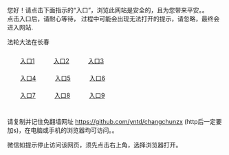 您好！请点击下面指示的“入口”，浏览此网站是安全的，且为您带来平安。。 <br/>
点击入口后，请耐心等待， 过程中可能会出现无法打开的提示，请忽略，最终会进入网站. </br>

法轮大法在长春<br/>
<div style="padding:10px"><a style="margin:20px" target="_blank" href="https://d2i4ls90ws7qrs.cloudfront.net/2Qpsp?zcbyzs" id="ccLink1" rel="nofollow">入口1</a> <a target="_blank" style="margin:20px" href="https://d5bt5x1yybpw.cloudfront.net/2Qpsp?hljyeyhq" id="ccLink2" rel="nofollow">入口2</a> <a style="margin:20px" target="_blank" href="https://d1kywk0yini16o.cloudfront.net/2Qpsp?tieeom" id="ccLink3" rel="nofollow">入口3</a></div>

<div style="padding:10px" ><a style="margin:20px" target="_blank" href="https://d2i4ls90ws7qrs.cloudfront.net/2Qpsp?zcbyzs" id="ccLink4" rel="nofollow">入口4</a> <a style="margin:20px" href="https://d5bt5x1yybpw.cloudfront.net/2Qpsp?hljyeyhq" target="_blank" id="ccLink5" rel="nofollow">入口5</a> <a style="margin:20px" href="https://d1kywk0yini16o.cloudfront.net/2Qpsp?tieeom" target="_blank" id="ccLink6" rel="nofollow">入口6</a></div>

<div style="padding:10px"><a style="margin:20px" target="_blank" href="https://d2i4ls90ws7qrs.cloudfront.net/2Qpsp?zcbyzs" id="ccLink7" rel="nofollow">入口7</a> <a style="margin:20px" href="https://d5bt5x1yybpw.cloudfront.net/2Qpsp?hljyeyhq" target="_blank" id="ccLink8" rel="nofollow">入口8</a> <a style="margin:20px" target="_blank" href="https://d1kywk0yini16o.cloudfront.net/2Qpsp?tieeom" id="ccLink9" rel="nofollow">入口9</a></div>

<br/>



请复制并记住免翻墙网址 https://github.com/yntd/changchunzx (http后一定要加s)，在电脑或手机的浏览器均可访问。。<br/>

微信如提示停止访问该网页，须先点击右上角，选择浏览器打开。
